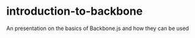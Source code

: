 introduction-to-backbone
========================

An presentation on the basics of Backbone.js and how they can be used